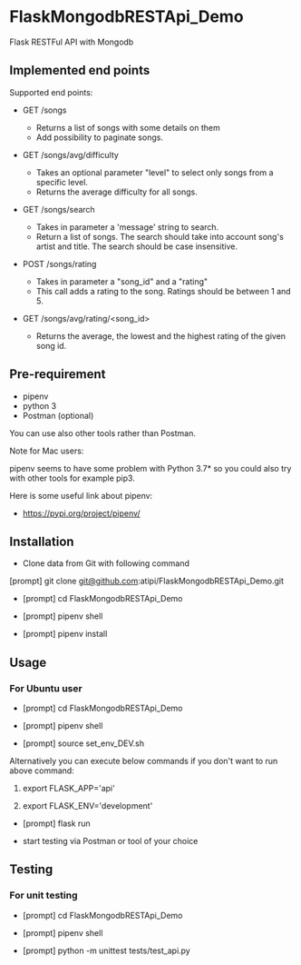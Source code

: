 # FlaskMongodbRESTApi_Demo
Flask RESTFul API with Mongodb

## Implemented end points

Supported end points:

- GET /songs
  - Returns a list of songs with some details on them
  - Add possibility to paginate songs.

- GET /songs/avg/difficulty
  - Takes an optional parameter "level" to select only songs from a specific level.
  - Returns the average difficulty for all songs.

- GET /songs/search
  - Takes in parameter a 'message' string to search.
  - Return a list of songs. The search should take into account song's artist and title. The search should be case insensitive.

- POST /songs/rating
  - Takes in parameter a "song_id" and a "rating"
  - This call adds a rating to the song. Ratings should be between 1 and 5.

- GET /songs/avg/rating/<song_id>
  - Returns the average, the lowest and the highest rating of the given song id.

## Pre-requirement

* pipenv
* python 3
* Postman (optional)

You can use also other tools rather than Postman.

Note for Mac users:

pipenv seems to have some problem with Python 3.7* so you could also try with other tools for example pip3.

Here is some useful link about pipenv:

* https://pypi.org/project/pipenv/


## Installation

* Clone data from Git with following command

[prompt] git clone git@github.com:atipi/FlaskMongodbRESTApi_Demo.git

* [prompt] cd FlaskMongodbRESTApi_Demo

* [prompt] pipenv shell

* [prompt] pipenv install

## Usage

### For Ubuntu user

* [prompt] cd FlaskMongodbRESTApi_Demo

* [prompt] pipenv shell

* [prompt] source set_env_DEV.sh

Alternatively you can execute below commands if you don't want to run above command:

1) export FLASK_APP='api'

2) export FLASK_ENV='development'

* [prompt] flask run

* start testing via Postman or tool of your choice

## Testing

### For unit testing

* [prompt] cd FlaskMongodbRESTApi_Demo

* [prompt] pipenv shell

* [prompt] python -m unittest tests/test_api.py


